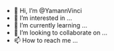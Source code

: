 - 👋 Hi, I’m @YamannVinci
- 👀 I’m interested in ...
- 🌱 I’m currently learning ...
- 💞️ I’m looking to collaborate on ...
- 📫 How to reach me ...

<!---
YamannVinci/YamannVinci is a ✨ special ✨ repository because its `README.md` (this file) appears on your GitHub profile.
You can click the Preview link to take a look at your changes.
--->
